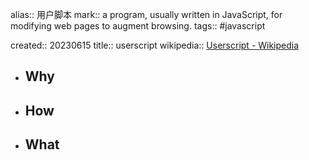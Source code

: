 alias:: 用户脚本
mark:: a program, usually written in JavaScript, for modifying web pages to augment browsing.
tags:: #javascript 

created:: 20230615
title:: userscript
wikipedia:: [Userscript - Wikipedia](https://en.wikipedia.org/wiki/Userscript)

- ## Why
- ## How
- ## What
